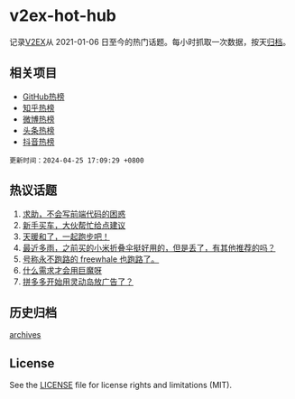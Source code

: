 # v2ex-hot-hub

 记录[V2EX](https://www.v2ex.com/)从 2021-01-06 日至今的热门话题。每小时抓取一次数据，按天[归档](archives)。
 
 ## 相关项目

- [GitHub热榜](https://github.com/lonnyzhang423/github-hot-hub)
- [知乎热榜](https://github.com/lonnyzhang423/zhihu-hot-hub)
- [微博热榜](https://github.com/lonnyzhang423/weibo-hot-hub)
- [头条热榜](https://github.com/lonnyzhang423/toutiao-hot-hub)
- [抖音热榜](https://github.com/lonnyzhang423/douyin-hot-hub)


 `更新时间：2024-04-25 17:09:29 +0800`

## 热议话题

1. [求助，不会写前端代码的困惑](https://www.v2ex.com/t/1035412)
1. [新手买车，大伙帮忙给点建议](https://www.v2ex.com/t/1035522)
1. [天暖和了，一起跑步吧！](https://www.v2ex.com/t/1035447)
1. [最近多雨，之前买的小米折叠伞挺好用的，但是丢了，有其他推荐的吗？](https://www.v2ex.com/t/1035452)
1. [号称永不跑路的 freewhale 也跑路了。](https://www.v2ex.com/t/1035627)
1. [什么需求才会用巨魔呀](https://www.v2ex.com/t/1035462)
1. [拼多多开始用灵动岛放广告了？](https://www.v2ex.com/t/1035389)

## 历史归档

[archives](archives)

## License

See the [LICENSE](LICENSE) file for license rights and limitations (MIT).

